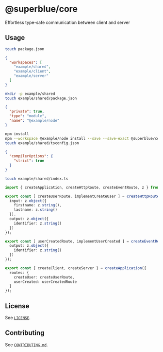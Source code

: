 # @superblue/core

Effortless type-safe communication between client and server

## Usage

```bash
touch package.json
```

```json
{
  "workspaces": [
    "example/shared",
    "example/client",
    "example/server"
  ]
}
```

```bash
mkdir -p example/shared
touch example/shared/package.json
```

```json
{
  "private": true,
  "type": "module",
  "name": "@example/node"
}
```

```bash
npm install
npm --workspace @example/node install --save --save-exact @superblue/core
touch example/shared/tsconfig.json
```

```json
{
  "compilerOptions": {
    "strict": true
  }
}
```

```bash
touch example/shared/index.ts
```

```ts
import { createApplication, createHttpRoute, createEventRoute, z } from "@superblue/core";

export const [ createUserRoute, implementCreateUser ] = createHttpRoute({
  input: z.object({
    firstname: z.string(),
    lastname: z.string()
  }),
  output: z.object({
    identifier: z.string()
  })
});

export const [ userCreatedRoute, implementUserCreated ] = createEventRoute({
  output: z.object({
    identifier: z.string()
  })
});

export const { createClient, createServer } = createApplication({
  routes: {
    createUser: createUserRoute,
    userCreated: userCreatedRoute
  }
});
```

## License

See [`LICENSE`](./LICENSE).

## Contributing

See [`CONTRIBUTING.md`](../../CONTRIBUTING.md).